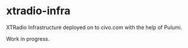 # xtradio-infra

XTRadio Infrastructure deployed on to civo.com with the help of Pulumi.

Work in progress.

